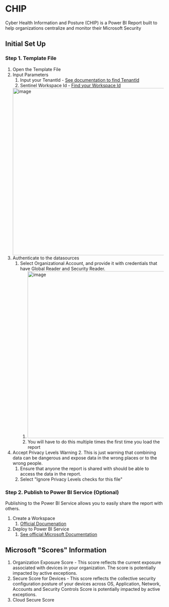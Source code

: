 # CHIP
Cyber Health Information and Posture (CHIP) is a Power BI Report built to help organizations centralize and monitor their Microsoft Security

## Initial Set Up
### Step 1. Template File
1. Open the Template File
1. Input Parameters
   1. Input your TenantId - [See documentation to find TenantId](https://learn.microsoft.com/en-us/azure/active-directory/fundamentals/active-directory-how-to-find-tenant)
   1. Sentinel Workspace Id - [Find your Workspace Id](https://learn.microsoft.com/en-us/azure/sentinel/create-custom-connector#find-your-workspace-id-and-key)
   <img width="531" alt="image" src="https://user-images.githubusercontent.com/106833847/232038579-558982e5-0233-4a21-8f74-56b1accad1ee.png">
1. Authenticate to the datasources
   1. Select Organizational Account, and provide it with credentials that have Global Reader and Security Reader.
      1. <img width="530" alt="image" src="https://user-images.githubusercontent.com/106833847/232039266-560d93e4-025c-4f67-9b4e-22347fe9045c.png">
      2. You will have to do this multiple times the first time you load the report
  1. Accept Privacy Levels Warning
      2. This is just warning that combining data can be dangerous and expose data in the wrong places or to the wrong people.
      1. Ensure that anyone the report is shared with should be able to access the data in the report.
      1. Select "Ignore Privacy Levels checks for this file"

### Step 2. Publish to Power BI Service (Optional)

Publishing to the Power BI Service allows you to easily share the report with others.
1. Create a Workspace
   1. [Official Documenation](https://learn.microsoft.com/en-us/power-bi/collaborate-share/service-create-the-new-workspaces#create-a-workspace)
1. Deploy to Power BI Service
   1. [See official Microsoft Documentation](https://learn.microsoft.com/en-us/power-bi/create-reports/desktop-upload-desktop-files#to-publish-a-power-bi-desktop-dataset-and-reports)

## Microsoft "Scores" Information

1. Organization Exposure Score - This score reflects the current exposure associated with devices in your organization. The score is potentially impacted by active exceptions.
2. Secure Score for Devices - This score reflects the collective security configuration posture of your devices across OS, Application, Network, Accounts and Security Controls Score is potentially impacted by active exceptions.
3. Cloud Secure Score

